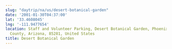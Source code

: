 ```yaml
---
slug: "daytrip/na/us/desert-botanical-garden"
date: '2001-01-30T04:37:00'
lat: '33.4608045'
lng: '-111.9477654'
location: Staff and Volunteer Parking, Desert Botanical Garden, Phoenix, Maricopa
  County, Arizona, 85281, United States
title: Desert Botanical Garden
---
```



